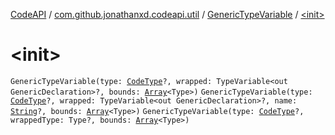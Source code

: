 [CodeAPI](../../index.md) / [com.github.jonathanxd.codeapi.util](../index.md) / [GenericTypeVariable](index.md) / [&lt;init&gt;](.)

# &lt;init&gt;

`GenericTypeVariable(type: `[`CodeType`](../../com.github.jonathanxd.codeapi.type/-code-type/index.md)`?, wrapped: TypeVariable<out GenericDeclaration>?, bounds: `[`Array`](https://kotlinlang.org/api/latest/jvm/stdlib/kotlin/-array/index.html)`<Type>)`
`GenericTypeVariable(type: `[`CodeType`](../../com.github.jonathanxd.codeapi.type/-code-type/index.md)`?, wrapped: TypeVariable<out GenericDeclaration>?, name: `[`String`](https://kotlinlang.org/api/latest/jvm/stdlib/kotlin/-string/index.html)`?, bounds: `[`Array`](https://kotlinlang.org/api/latest/jvm/stdlib/kotlin/-array/index.html)`<Type>)`
`GenericTypeVariable(type: `[`CodeType`](../../com.github.jonathanxd.codeapi.type/-code-type/index.md)`?, wrappedType: Type?, bounds: `[`Array`](https://kotlinlang.org/api/latest/jvm/stdlib/kotlin/-array/index.html)`<Type>)`